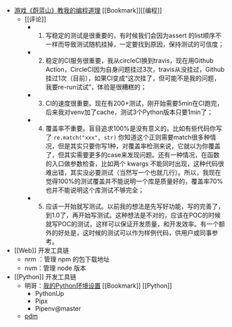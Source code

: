 - [游戏《蔚蓝山》教我的编程道理](https://www.zlovezl.cn/articles/what-celeste-teaches-me-about-programming/) [[Bookmark]][[编程]]
	- [[评论]]
		- 1. 写稳定的测试是很重要的，有时候我们会因为assert 的list顺序不一样而导致测试随机挂掉，一定要找到原因，保持测试的可信度；
		- 2. 稳定的CI服务很重要，我从circleCI换到travis，现在用Github Action，CircleCI因为自身问题挂过3次，travis从没挂过，Github挂过1次（目前），如果CI变成“这次挂了，但可能不是我的问题，我要re-run试试”，体验是很糟糕的；
		- 3. CI的速度很重要。现在有200+测试，刚开始需要5min在CI跑完，后来我对venv加了cache，测试3个Python版本只要1min了；
		- 4. 覆盖率不重要。盲目追求100%是没有意义的。比如有些代码你写了 `re.match("xxx", str)` 你知道这个正则需要match很多种情况，但是其实只要你写1种，对覆盖率检测来说，它就以为你覆盖了，但其实需要更多的case来发现问题。还有一种情况，在函数的入口做参数检查，比如两个 kwargs 不能同时出现，这种代码很难出错，其实没必要测试（当然写一个也就几行）。所以，我现在觉得100%的测试覆盖并不能说明一个库是质量好的，覆盖率70%也并不能说明这个库测试不够完全；
		- 5. 应该一开始就写测试。以前我的想法是先写好功能，写的完善了，到1.0了，再开始写测试。这种想法是不对的，应该在POC的时候就写POC的测试，这样可以保证开发质量，和开发效率。有一个额外的好处是，这时候的测试可以作为样例代码，供用户或同事参考。
- [[Web]] 开发工具链
	- nrm ：管理 npm 的包下载地址
	- nvm：管理 node 版本
- [[Python]] 开发工具链
	- 明哥：[我的Python环境设置](https://frostming.com/2019/11-18/python-setup/) [[Bookmark]] [[Python]]
		- PythonUp
		- Pipx
		- Pipenv@master
	- [pdm](https://github.com/pdm-project/pdm/blob/main/README_zh.md)